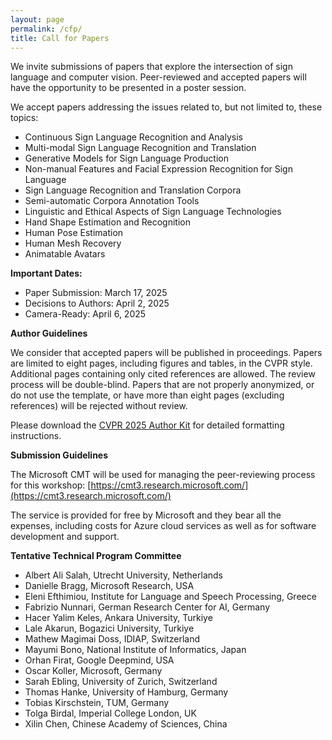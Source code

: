```yaml
---
layout: page
permalink: /cfp/
title: Call for Papers
---
```


We invite submissions of papers that explore the intersection of sign language and computer vision. Peer-reviewed and accepted papers will have the opportunity to be presented in a poster session. 

We accept papers addressing the issues related to, but not limited to, these topics: 

- Continuous Sign Language Recognition and Analysis 
- Multi-modal Sign Language Recognition and Translation
- Generative Models for Sign Language Production
- Non-manual Features and Facial Expression Recognition for Sign Language 
- Sign Language Recognition and Translation Corpora 
- Semi-automatic Corpora Annotation Tools
- Linguistic and Ethical Aspects of Sign Language Technologies
- Hand Shape Estimation and Recognition 
- Human Pose Estimation 
- Human Mesh Recovery 
- Animatable Avatars

**Important Dates:** 

- Paper Submission: March 17, 2025 
- Decisions to Authors: April 2, 2025 
- Camera-Ready: April 6, 2025 

**Author Guidelines**

We consider that accepted papers will be published in proceedings. Papers are limited to eight pages, including figures and tables, in the CVPR style. Additional pages containing only cited references are allowed. The review process will be double-blind. Papers that are not properly anonymized, or do not use the template, or have more than eight pages (excluding references) will be rejected without review.

Please download the [CVPR 2025 Author Kit](https://github.com/cvpr-org/author-kit/releases) for detailed formatting instructions. 



**Submission Guidelines**

The Microsoft CMT will be used for managing the peer-reviewing process for this workshop: [https://cmt3.research.microsoft.com/](https://cmt3.research.microsoft.com/)

The service is provided for free by Microsoft and they bear all the expenses, including costs for Azure cloud services as well as for software development and support.

**Tentative Technical Program Committee**

- Albert Ali Salah, Utrecht University, Netherlands
- Danielle Bragg, Microsoft Research, USA
- Eleni Efthimiou, Institute for Language and Speech Processing, Greece
- Fabrizio Nunnari, German Research Center for AI, Germany
- Hacer Yalim Keles, Ankara University, Turkiye
- Lale Akarun, Bogazici University, Turkiye
- Mathew Magimai Doss, IDIAP, Switzerland
- Mayumi Bono, National Institute of Informatics, Japan
- Orhan Firat, Google Deepmind, USA
- Oscar Koller, Microsoft, Germany
- Sarah Ebling, University of Zurich, Switzerland
- Thomas Hanke, University of Hamburg, Germany
- Tobias Kirschstein, TUM, Germany
- Tolga Birdal, Imperial College London, UK
- Xilin Chen, Chinese Academy of Sciences, China

